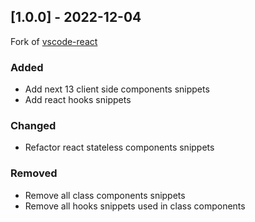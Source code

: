 ## [1.0.0] - 2022-12-04

Fork of [vscode-react](https://github.com/xabikos/vscode-react)

### Added

- Add next 13 client side components snippets
- Add react hooks snippets

### Changed

- Refactor react stateless components snippets

### Removed

- Remove all class components snippets
- Remove all hooks snippets used in class components
